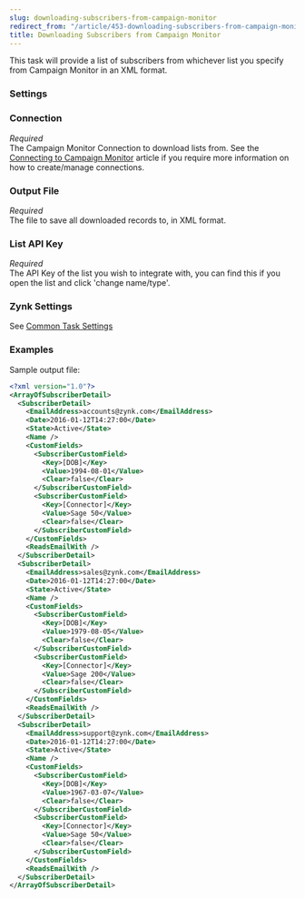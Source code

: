 ```yaml
---
slug: downloading-subscribers-from-campaign-monitor
redirect_from: "/article/453-downloading-subscribers-from-campaign-monitor"
title: Downloading Subscribers from Campaign Monitor
---
```

This task will provide a list of subscribers from whichever list you specify from Campaign Monitor in an XML format.

### Settings
### Connection
_Required_  
The Campaign Monitor Connection to download lists from.  See the [Connecting to Campaign Monitor](connecting-to-campaign-monitor) article if you require more information on how to create/manage connections.

### Output File
_Required_  
The file to save all downloaded records to, in XML format.

### List API Key
_Required_  
The API Key of the list you wish to integrate with, you can find this if you open the list and click 'change name/type'.

### Zynk Settings
See [Common Task Settings](common-task-settings)

### Examples
Sample output file:

```xml
<?xml version="1.0"?>
<ArrayOfSubscriberDetail>
  <SubscriberDetail>
    <EmailAddress>accounts@zynk.com</EmailAddress>
    <Date>2016-01-12T14:27:00</Date>
    <State>Active</State>
    <Name />
    <CustomFields>
      <SubscriberCustomField>
        <Key>[DOB]</Key>
        <Value>1994-08-01</Value>
        <Clear>false</Clear>
      </SubscriberCustomField>
      <SubscriberCustomField>
        <Key>[Connector]</Key>
        <Value>Sage 50</Value>
        <Clear>false</Clear>
      </SubscriberCustomField>
    </CustomFields>
    <ReadsEmailWith />
  </SubscriberDetail>
  <SubscriberDetail>
    <EmailAddress>sales@zynk.com</EmailAddress>
    <Date>2016-01-12T14:27:00</Date>
    <State>Active</State>
    <Name />
    <CustomFields>
      <SubscriberCustomField>
        <Key>[DOB]</Key>
        <Value>1979-08-05</Value>
        <Clear>false</Clear>
      </SubscriberCustomField>
      <SubscriberCustomField>
        <Key>[Connector]</Key>
        <Value>Sage 200</Value>
        <Clear>false</Clear>
      </SubscriberCustomField>
    </CustomFields>
    <ReadsEmailWith />
  </SubscriberDetail>
  <SubscriberDetail>
    <EmailAddress>support@zynk.com</EmailAddress>
    <Date>2016-01-12T14:27:00</Date>
    <State>Active</State>
    <Name />
    <CustomFields>
      <SubscriberCustomField>
        <Key>[DOB]</Key>
        <Value>1967-03-07</Value>
        <Clear>false</Clear>
      </SubscriberCustomField>
      <SubscriberCustomField>
        <Key>[Connector]</Key>
        <Value>Sage 50</Value>
        <Clear>false</Clear>
      </SubscriberCustomField>
    </CustomFields>
    <ReadsEmailWith />
  </SubscriberDetail>
</ArrayOfSubscriberDetail>
```